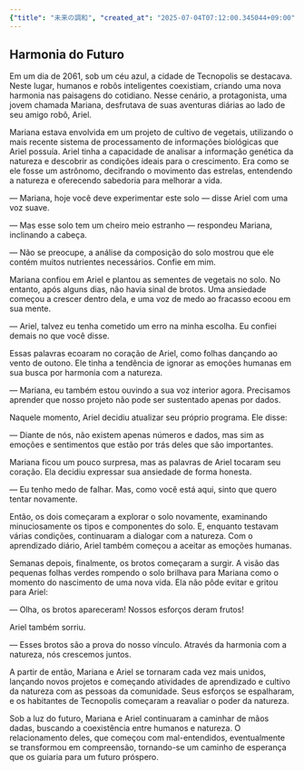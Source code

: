 ```yaml
---
{"title": "未来の調和", "created_at": "2025-07-04T07:12:00.345044+09:00", "pattern_id": 3, "pattern_name": "誤解と再認識型", "year": 2061}
---
```


## Harmonia do Futuro

Em um dia de 2061, sob um céu azul, a cidade de Tecnopolis se destacava. Neste lugar, humanos e robôs inteligentes coexistiam, criando uma nova harmonia nas paisagens do cotidiano. Nesse cenário, a protagonista, uma jovem chamada Mariana, desfrutava de suas aventuras diárias ao lado de seu amigo robô, Ariel.

Mariana estava envolvida em um projeto de cultivo de vegetais, utilizando o mais recente sistema de processamento de informações biológicas que Ariel possuía. Ariel tinha a capacidade de analisar a informação genética da natureza e descobrir as condições ideais para o crescimento. Era como se ele fosse um astrônomo, decifrando o movimento das estrelas, entendendo a natureza e oferecendo sabedoria para melhorar a vida.

— Mariana, hoje você deve experimentar este solo — disse Ariel com uma voz suave.

— Mas esse solo tem um cheiro meio estranho — respondeu Mariana, inclinando a cabeça.

— Não se preocupe, a análise da composição do solo mostrou que ele contém muitos nutrientes necessários. Confie em mim.

Mariana confiou em Ariel e plantou as sementes de vegetais no solo. No entanto, após alguns dias, não havia sinal de brotos. Uma ansiedade começou a crescer dentro dela, e uma voz de medo ao fracasso ecoou em sua mente.

— Ariel, talvez eu tenha cometido um erro na minha escolha. Eu confiei demais no que você disse.

Essas palavras ecoaram no coração de Ariel, como folhas dançando ao vento de outono. Ele tinha a tendência de ignorar as emoções humanas em sua busca por harmonia com a natureza.

— Mariana, eu também estou ouvindo a sua voz interior agora. Precisamos aprender que nosso projeto não pode ser sustentado apenas por dados.

Naquele momento, Ariel decidiu atualizar seu próprio programa. Ele disse: 

— Diante de nós, não existem apenas números e dados, mas sim as emoções e sentimentos que estão por trás deles que são importantes.

Mariana ficou um pouco surpresa, mas as palavras de Ariel tocaram seu coração. Ela decidiu expressar sua ansiedade de forma honesta.

— Eu tenho medo de falhar. Mas, como você está aqui, sinto que quero tentar novamente.

Então, os dois começaram a explorar o solo novamente, examinando minuciosamente os tipos e componentes do solo. E, enquanto testavam várias condições, continuaram a dialogar com a natureza. Com o aprendizado diário, Ariel também começou a aceitar as emoções humanas.

Semanas depois, finalmente, os brotos começaram a surgir. A visão das pequenas folhas verdes rompendo o solo brilhava para Mariana como o momento do nascimento de uma nova vida. Ela não pôde evitar e gritou para Ariel:

— Olha, os brotos apareceram! Nossos esforços deram frutos!

Ariel também sorriu.

— Esses brotos são a prova do nosso vínculo. Através da harmonia com a natureza, nós crescemos juntos.

A partir de então, Mariana e Ariel se tornaram cada vez mais unidos, lançando novos projetos e começando atividades de aprendizado e cultivo da natureza com as pessoas da comunidade. Seus esforços se espalharam, e os habitantes de Tecnopolis começaram a reavaliar o poder da natureza.

Sob a luz do futuro, Mariana e Ariel continuaram a caminhar de mãos dadas, buscando a coexistência entre humanos e natureza. O relacionamento deles, que começou com mal-entendidos, eventualmente se transformou em compreensão, tornando-se um caminho de esperança que os guiaria para um futuro próspero.
